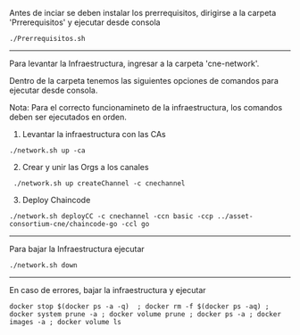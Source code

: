 Antes de inciar se deben instalar los prerrequisitos, dirigirse a la carpeta 'Prrerequisitos' y ejecutar desde consola

```
./Prerrequisitos.sh
```
---------------------------------------------------------------------------
Para levantar la Infraestructura, ingresar a la carpeta 'cne-network'.

Dentro de la carpeta tenemos las siguientes opciones de comandos para ejecutar desde consola.

Nota: Para el correcto funcionamineto de la infraestructura, los comandos deben ser ejecutados en orden.


1. Levantar la infraestructura con las CAs
```
./network.sh up -ca 
```

2. Crear y unir las Orgs a los canales
```
 ./network.sh up createChannel -c cnechannel
```

 3. Deploy Chaincode
 ```
 ./network.sh deployCC -c cnechannel -ccn basic -ccp ../asset-consortium-cne/chaincode-go -ccl go
```

---------------------------------------------------------------------------
Para bajar la Infraestructura ejecutar
```
./network.sh down
```

---------------------------------------------------------------------------
En caso de errores, bajar la infraestructura y ejecutar
```
docker stop $(docker ps -a -q)  ; docker rm -f $(docker ps -aq) ; docker system prune -a ; docker volume prune ; docker ps -a ; docker images -a ; docker volume ls
```
